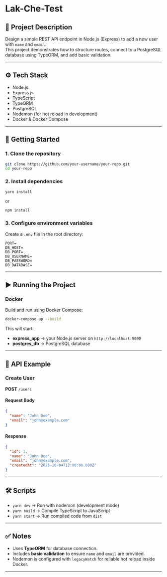 # Lak-Che-Test

## 📌 Project Description
Design a simple REST API endpoint in Node.js (Express) to add a new user with `name` and `email`.  
This project demonstrates how to structure routes, connect to a PostgreSQL database using TypeORM, and add basic validation.

---

## ⚙️ Tech Stack
- Node.js
- Express.js
- TypeScript
- TypeORM
- PostgreSQL
- Nodemon (for hot reload in development)
- Docker & Docker Compose

---

## 🚀 Getting Started

### 1. Clone the repository
```sh
git clone https://github.com/your-username/your-repo.git
cd your-repo
```

### 2. Install dependencies
```sh
yarn install
```
or
```sh
npm install
```

### 3. Configure environment variables
Create a `.env` file in the root directory:

```env
PORT=
DB_HOST=
DB_PORT=
DB_USERNAME=
DB_PASSWORD=
DB_DATABASE=
```

---

## ▶️ Running the Project

### Docker
Build and run using Docker Compose:
```sh
docker-compose up --build
```

This will start:
- **express_app** → your Node.js server on `http://localhost:5000`
- **postgres_db** → PostgreSQL database

---

## 📖 API Example

### Create User
**POST** `/users`

#### Request Body
```json
{
  "name": "John Doe",
  "email": "john@example.com"
}
```

#### Response
```json
{
  "id": 1,
  "name": "John Doe",
  "email": "john@example.com",
  "createdAt": "2025-10-04T12:00:00.000Z"
}
```

---

## 🛠 Scripts
- `yarn dev` → Run with nodemon (development mode)
- `yarn build` → Compile TypeScript to JavaScript
- `yarn start` → Run compiled code from `dist`

---

## ✅ Notes
- Uses **TypeORM** for database connection.
- Includes **basic validation** to ensure `name` and `email` are provided.
- Nodemon is configured with `legacyWatch` for reliable hot reload inside Docker.

---


